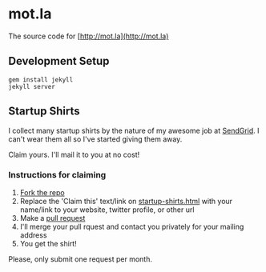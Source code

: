 # mot.la

The source code for [http://mot.la](http://mot.la)

## Development Setup

```
gem install jekyll
jekyll server
```

## Startup Shirts

I collect many startup shirts by the nature of my awesome job at [SendGrid](http://sendgrid.com). I can't wear them all so I've started giving them away.

Claim yours. I'll mail it to you at no cost!

### Instructions for claiming

1. [Fork the repo](https://github.com/scottmotte/scottmotte.github.com/fork)
2. Replace the 'Claim this' text/link on [startup-shirts.html](https://github.com/scottmotte/scottmotte.github.com/blob/master/startup-shirts.html) with your name/link to your website, twitter profile, or other url
3. Make a [pull request](https://github.com/scottmotte/scottmotte.github.com/pulls)  
4. I'll merge your pull rquest and contact you privately for your mailing address
5. You get the shirt! 

Please, only submit one request per month.
